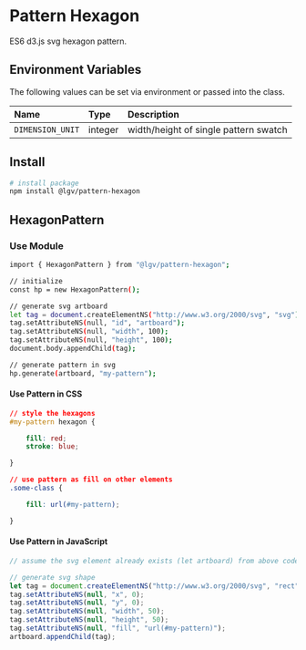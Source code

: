 # Pattern Hexagon

ES6 d3.js svg hexagon pattern.

## Environment Variables

The following values can be set via environment or passed into the class.

| Name | Type | Description |
| :-- | :-- | :-- |
| `DIMENSION_UNIT` | integer | width/height of single pattern swatch |

## Install

```bash
# install package
npm install @lgv/pattern-hexagon
```

## HexagonPattern

### Use Module

```bash
import { HexagonPattern } from "@lgv/pattern-hexagon";

// initialize
const hp = new HexagonPattern();

// generate svg artboard
let tag = document.createElementNS("http://www.w3.org/2000/svg", "svg");
tag.setAttributeNS(null, "id", "artboard");
tag.setAttributeNS(null, "width", 100);
tag.setAttributeNS(null, "height", 100);
document.body.appendChild(tag);

// generate pattern in svg
hp.generate(artboard, "my-pattern");
```

#### Use Pattern in CSS

```css
// style the hexagons
#my-pattern hexagon {

    fill: red;
    stroke: blue;

}

// use pattern as fill on other elements
.some-class {

    fill: url(#my-pattern);

}
```


#### Use Pattern in JavaScript

```javascript
// assume the svg element already exists (let artboard) from above code for using the module

// generate svg shape
let tag = document.createElementNS("http://www.w3.org/2000/svg", "rect");
tag.setAttributeNS(null, "x", 0);
tag.setAttributeNS(null, "y", 0);
tag.setAttributeNS(null, "width", 50);
tag.setAttributeNS(null, "height", 50);
tag.setAttributeNS(null, "fill", "url(#my-pattern)");
artboard.appendChild(tag);
```
